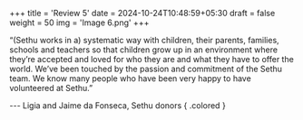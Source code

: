+++
title = 'Review 5'
date = 2024-10-24T10:48:59+05:30
draft = false
weight = 50
img = 'Image 6.png'
+++

“(Sethu works in a) systematic way with children, their parents, families, schools and teachers so that children grow up in an environment where they’re accepted and loved for who they are and what they have to offer the world. We’ve been touched by the passion and commitment of the Sethu team. We know many people who have been very happy to have volunteered at Sethu.”

--- Ligia and Jaime da Fonseca, Sethu donors
{ .colored }
